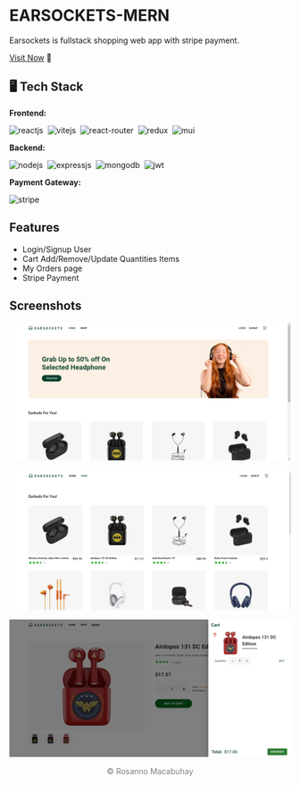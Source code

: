 # **EARSOCKETS-MERN**

Earsockets is fullstack shopping web app with stripe payment.

[Visit Now](https://earsockets-client.onrender.com/) :rocket:

## 🖥️ Tech Stack

**Frontend:**

![reactjs](https://img.shields.io/badge/React-20232A?style=for-the-badge&logo=react&logoColor=61DAFB)&nbsp;
![vitejs](https://img.shields.io/badge/Vite-B73BFE?style=for-the-badge&logo=vite&logoColor=FFD62E)&nbsp;
![react-router](https://img.shields.io/badge/React_Router-CA4245?style=for-the-badge&logo=react-router&logoColor=white)&nbsp;
![redux](https://img.shields.io/badge/Redux-593D88?style=for-the-badge&logo=redux&logoColor=white)&nbsp;
![mui](https://img.shields.io/badge/Material--UI-0081CB?style=for-the-badge&logo=material-ui&logoColor=white)&nbsp;

**Backend:**

![nodejs](https://img.shields.io/badge/Node.js-43853D?style=for-the-badge&logo=node.js&logoColor=white)&nbsp;
![expressjs](https://img.shields.io/badge/Express.js-000000?style=for-the-badge&logo=express&logoColor=white)&nbsp;
![mongodb](https://img.shields.io/badge/MongoDB-4EA94B?style=for-the-badge&logo=mongodb&logoColor=white)&nbsp;
![jwt]( https://img.shields.io/badge/JWT-000000?style=for-the-badge&logo=JSON%20web%20tokens&logoColor=white)&nbsp;

**Payment Gateway:**

![stripe](https://img.shields.io/badge/Stripe-626CD9?style=for-the-badge&logo=Stripe&logoColor=white)

## Features

- Login/Signup User
- Cart Add/Remove/Update Quantities Items
- My Orders page
- Stripe Payment

## Screenshots

![Earsockets home!](/screenshots/home.png "Earsockets home")

![Shop!](/screenshots/shop.png "Shop")

![Cart and details page!](/screenshots/details.png "Cart and details page")

<center>
  <font color="gray">&copy; Rosanno Macabuhay</font>
</center>

